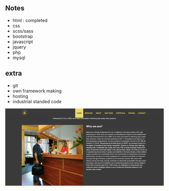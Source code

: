 ## Notes

- html : completed
- css
- scss/sass
- bootstrap
- javascript
- jquery
- php
- mysql


## extra

- git
- own framework making
- hosting
- industrial standed code




![Screenshot](screenshot/1.png)

